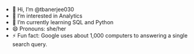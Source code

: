 - 👋 Hi, I’m @tbanerjee030
- 👀 I’m interested in Analytics
- 🌱 I’m currently learning SQL and Python
- 😄 Pronouns: she/her
- ⚡ Fun fact: Google uses about 1,000 computers to answering a single search query.

<!---
tbanerjee030/tbanerjee030 is a ✨ special ✨ repository because its `README.md` (this file) appears on your GitHub profile.
You can click the Preview link to take a look at your changes.
--->
